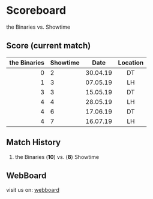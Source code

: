 # Scoreboard

the Binaries vs. Showtime


## Score (current match)

| the Binaries | Showtime  | Date     | Location |
|-------------:|-----------|----------|:--------:|
| 0            | 2         | 30.04.19 |DT        |
| 1            | 3         | 07.05.19 |LH        |
| 3            | 3         | 15.05.19 |DT        |
| 4            | 4         | 28.05.19 |LH        |
| 4            | 6         | 17.06.19 |DT        |
| 4            | 7         | 16.07.19 |LH        |


## Match History

1. the Binaries (**10**) vs. (**8**) Showtime

## WebBoard

visit us on: [webboard](https://georgmeyer23.github.io/scoreboard/)

